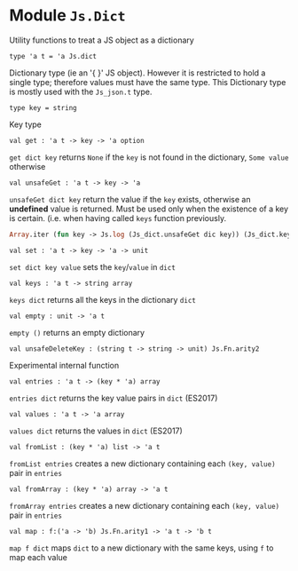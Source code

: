 # Module `Js.Dict`
Utility functions to treat a JS object as a dictionary
```
type 'a t = 'a Js.dict
```
Dictionary type (ie an '{ }' JS object). However it is restricted to hold a single type; therefore values must have the same type.
This Dictionary type is mostly used with the `Js_json.t` type.
```
type key = string
```
Key type
```
val get : 'a t -> key -> 'a option
```
`get dict key` returns `None` if the `key` is not found in the dictionary, `Some value` otherwise
```
val unsafeGet : 'a t -> key -> 'a
```
`unsafeGet dict key` return the value if the `key` exists, otherwise an **undefined** value is returned. Must be used only when the existence of a key is certain. (i.e. when having called `keys` function previously.
```ocaml
Array.iter (fun key -> Js.log (Js_dict.unsafeGet dic key)) (Js_dict.keys dict)
```
```
val set : 'a t -> key -> 'a -> unit
```
`set dict key value` sets the `key`/`value` in `dict`
```
val keys : 'a t -> string array
```
`keys dict` returns all the keys in the dictionary `dict`
```
val empty : unit -> 'a t
```
`empty ()` returns an empty dictionary
```
val unsafeDeleteKey : (string t -> string -> unit) Js.Fn.arity2
```
Experimental internal function
```
val entries : 'a t -> (key * 'a) array
```
`entries dict` returns the key value pairs in `dict` (ES2017)
```
val values : 'a t -> 'a array
```
`values dict` returns the values in `dict` (ES2017)
```
val fromList : (key * 'a) list -> 'a t
```
`fromList entries` creates a new dictionary containing each `(key, value)` pair in `entries`
```
val fromArray : (key * 'a) array -> 'a t
```
`fromArray entries` creates a new dictionary containing each `(key, value)` pair in `entries`
```
val map : f:('a -> 'b) Js.Fn.arity1 -> 'a t -> 'b t
```
`map f dict` maps `dict` to a new dictionary with the same keys, using `f` to map each value